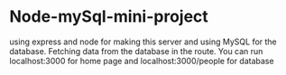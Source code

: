 # Node-mySql-mini-project
using express and node for making this server and using MySQL for the database. Fetching data from the database in the route. You can run localhost:3000 for home page and localhost:3000/people for database
